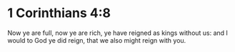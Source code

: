 # 1 Corinthians 4:8

Now ye are full, now ye are rich, ye have reigned as kings without us: and I would to God ye did reign, that we also might reign with you.